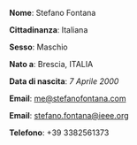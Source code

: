 **Nome**: Stefano Fontana

**Cittadinanza**: Italiana

**Sesso**: Maschio

**Nato a**: Brescia, ITALIA

**Data di nascita**: *7 Aprile 2000*

**Email**: me@stefanofontana.com

**Email**: stefano.fontana@ieee.org

**Telefono**: +39 3382561373

